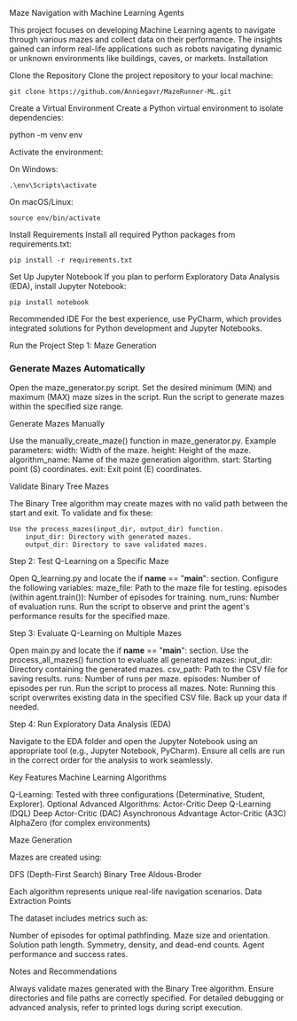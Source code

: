Maze Navigation with Machine Learning Agents

This project focuses on developing Machine Learning agents to navigate through various mazes and collect data on their performance. The insights gained can inform real-life applications such as robots navigating dynamic or unknown environments like buildings, caves, or markets.
Installation

Clone the Repository
Clone the project repository to your local machine:
 
    git clone https://github.com/Anniegavr/MazeRunner-ML.git

Create a Virtual Environment
Create a Python virtual environment to isolate dependencies:

python -m venv env

Activate the environment:

On Windows:

    .\env\Scripts\activate

On macOS/Linux:

    source env/bin/activate

Install Requirements
Install all required Python packages from requirements.txt:

    pip install -r requirements.txt

Set Up Jupyter Notebook
If you plan to perform Exploratory Data Analysis (EDA), install Jupyter Notebook:

    pip install notebook

Recommended IDE
For the best experience, use PyCharm, which provides integrated solutions for Python development and Jupyter Notebooks.

Run the Project
Step 1: Maze Generation
### Generate Mazes Automatically

   Open the maze_generator.py script.
   Set the desired minimum (MIN) and maximum (MAX) maze sizes in the script.
   Run the script to generate mazes within the specified size range.

Generate Mazes Manually

   Use the manually_create_maze() function in maze_generator.py.
   Example parameters:
        width: Width of the maze.
        height: Height of the maze.
        algorithm_name: Name of the maze generation algorithm.
        start: Starting point (S) coordinates.
        exit: Exit point (E) coordinates.

Validate Binary Tree Mazes

The Binary Tree algorithm may create mazes with no valid path between the start and exit. To validate and fix these:

    Use the process_mazes(input_dir, output_dir) function.
        input_dir: Directory with generated mazes.
        output_dir: Directory to save validated mazes.

Step 2: Test Q-Learning on a Specific Maze

   Open Q_learning.py and locate the if __name__ == "__main__": section.
   Configure the following variables:
        maze_file: Path to the maze file for testing.
        episodes (within agent.train()): Number of episodes for training.
        num_runs: Number of evaluation runs.
   Run the script to observe and print the agent's performance results for the specified maze.

Step 3: Evaluate Q-Learning on Multiple Mazes

   Open main.py and locate the if __name__ == "__main__": section.
   Use the process_all_mazes() function to evaluate all generated mazes:
        input_dir: Directory containing the generated mazes.
        csv_path: Path to the CSV file for saving results.
        runs: Number of runs per maze.
        episodes: Number of episodes per run.
   Run the script to process all mazes.
   Note: Running this script overwrites existing data in the specified CSV file. Back up your data if needed.

Step 4: Run Exploratory Data Analysis (EDA)

   Navigate to the EDA folder and open the Jupyter Notebook using an appropriate tool (e.g., Jupyter Notebook, PyCharm).
   Ensure all cells are run in the correct order for the analysis to work seamlessly.

Key Features
Machine Learning Algorithms

   Q-Learning: Tested with three configurations (Determinative, Student, Explorer).
   Optional Advanced Algorithms:
        Actor-Critic
        Deep Q-Learning (DQL)
        Deep Actor-Critic (DAC)
        Asynchronous Advantage Actor-Critic (A3C)
        AlphaZero (for complex environments)

Maze Generation

Mazes are created using:

   DFS (Depth-First Search)
   Binary Tree
   Aldous-Broder

Each algorithm represents unique real-life navigation scenarios.
Data Extraction Points

The dataset includes metrics such as:

   Number of episodes for optimal pathfinding.
   Maze size and orientation.
   Solution path length.
   Symmetry, density, and dead-end counts.
   Agent performance and success rates.

Notes and Recommendations

   Always validate mazes generated with the Binary Tree algorithm.
   Ensure directories and file paths are correctly specified.
   For detailed debugging or advanced analysis, refer to printed logs during script execution.
